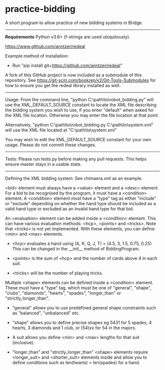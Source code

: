 # practice-bidding
A short program to allow practice of new bidding systems in Bridge.

-------------------------------------------------------------------------------
__Requirements__
Python v3.6+ (f-strings are used ubiquitously).

https://www.github.com/anntzer/redeal

Example method of installation:
 - Run "pip install git+https://github.com/anntzer/redeal"

A fork of this GitHub project is now included as a submodule of this
repository. See https://git-scm.com/book/en/v2/Git-Tools-Submodules for how to
ensure you get the redeal library installed as well.

-------------------------------------------------------------------------------
Usage:
From the command line, "python C:\path\to\robot_bidding.py" will use the
XML_DEFAULT_SOURCE constant to locate the XML file describing the bidding
system you wish to use, if you enter "default" when asked for the XML file
location. Otherwise you may enter the file location at that point.

Alternatively, "python C:\path\to\robot_bidding.py C:\path\to\system.xml"
will use the XML file located at "C:\path\to\system.xml"

You may wish to edit the XML_DEFAULT_SOURCE constant for your own usage.
Please do not commit these changes.

-------------------------------------------------------------------------------
Tests:
Please run tests.py before making any pull requests. This helps ensure master
stays in a usable state.

-------------------------------------------------------------------------------
Defining the XML bidding system:
See chimaera.xml as an example.

&lt;bid&gt; element must always have a &lt;value&gt; element and a &lt;desc&gt;
element. For a bid to be recognised by the program, it must have a &lt;condition&gt;
element. A &lt;condition&gt; element must have a "type" tag as either "include"
or "exclude" depending on whether the hand type should be included as a valid
hand type or excluded as an invalid hand type for that bid.

An &lt;evaluation&gt; element can be added inside a &lt;condition&gt; element.
This can have various evaluation methods: &lt;hcp&gt;, &lt;points&gt; and
&lt;tricks&gt;. Note that &lt;tricks&gt; is not yet implemented.
With these elements, you can define &lt;min&gt; and &lt;max&gt; elements.

  - &lt;hcp&gt; evaluates a hand using (A, K, Q, J, T) = (4.5, 3, 1.5, 0.75, 0.25)
    This can be changed in the \_\_init\_\_ method of BiddingProgram.

  - &lt;points&gt; is the sum of &lt;hcp&gt; and the number of cards above 4 in
    each suit.

  - &lt;tricks&gt; will be the number of playing tricks.

Multiple &lt;shape&gt; elements can be defined inside a &lt;condition&gt;
element. These must have a "type" tag, which must be one of "general", "shape",
"clubs", "diamonds", "hearts", "spades", "longer_than" or
"strictly_longer_than".

  - "general" allows you to use predefined general shape constraints such as
    "balanced", "unbalanced" etc.

  - "shape" allows you to define precise shapes eg 5431 for 5 spades, 4 hearts,
    3 diamonds and 1 club, or (54)xx for 54 in the majors.

  - A suit allows you define &lt;min&gt; and &lt;max&gt; lengths for that suit
    (inclusive).

  - "longer_than" and "strictly_longer_than" &lt;shape&gt; elements require
    &lt;longer_suit&gt; and &lt;shorter_suit&gt; elements inside and allow you
    to define conditions such as len(hearts) > len(spades) for a hand.